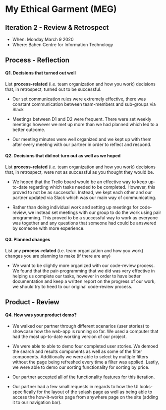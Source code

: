 # My Ethical Garment (MEG)

## Iteration 2 - Review & Retrospect

 * When: Monday March 9 2020
 * Where: Bahen Centre for Information Technology

## Process - Reflection

#### Q1. Decisions that turned out well

List **process-related** (i.e. team organization and how you work) decisions that, in retrospect, turned out to be successful.

 * Our set communication rules were extremely effective, there was constant communication between team-members and sub-groups via Slack

 * Meetings between D1 and D2 were frequent. There were set weekly meetings however we met up more than we had planned which led to a better outcome.

* Our meeting minutes were well organized and we kept up with them after every meeting with our partner in order to reflect and respond.


#### Q2. Decisions that did not turn out as well as we hoped

List **process-related** (i.e. team organization and how you work) decisions that, in retrospect, were not as successful as you thought they would be.

 * We hoped that the Trello board would be an effective way to keep up-to-date regarding which tasks needed to be completed. However, this proved to not be as successful. Instead, we kept each other and our partner updated via Slack which was our main way of communicating.

 * Rather than doing individual work and setting up meetings for code-review, we instead set meetings with our group to do the work using pair programming. This proved to be a successful way to work as everyone was together and any questions that someone had could be answered by someone with more experience. 


#### Q3. Planned changes

List any **process-related** (i.e. team organization and how you work) changes you are planning to make (if there are any)

 * We want to be slightly more organized with our code-review process. We found that the pair-programming that we did was very effective in helping us complete our tasks, however in order to have better documentation and keep a written report on the progress of our work, we should try to heed to our original code-review process. 


## Product - Review

#### Q4. How was your product demo?
 * We walked our partner through different scenarios (user stories) to showcase how the web-app is running so far. We used a computer that had the most up-to-date working version of our project. 

 * We were able to able to demo four completed user stories. We demoed the search and results components as well as some of the filter components. Additionally we were able to select by multiple filters without the page being refreshed every time a filter was applied. Lastly, we were able to demo our sorting functionality for sorting by price. 

 * Our partner accepted all of the functionality features for this iteration.

 * Our partner had a few small requests in regards to how the UI looks- specifically for the layout of the splash page as well as being able to access the how-it-works page from anywhere page on the site (adding it to our navigation bar).

